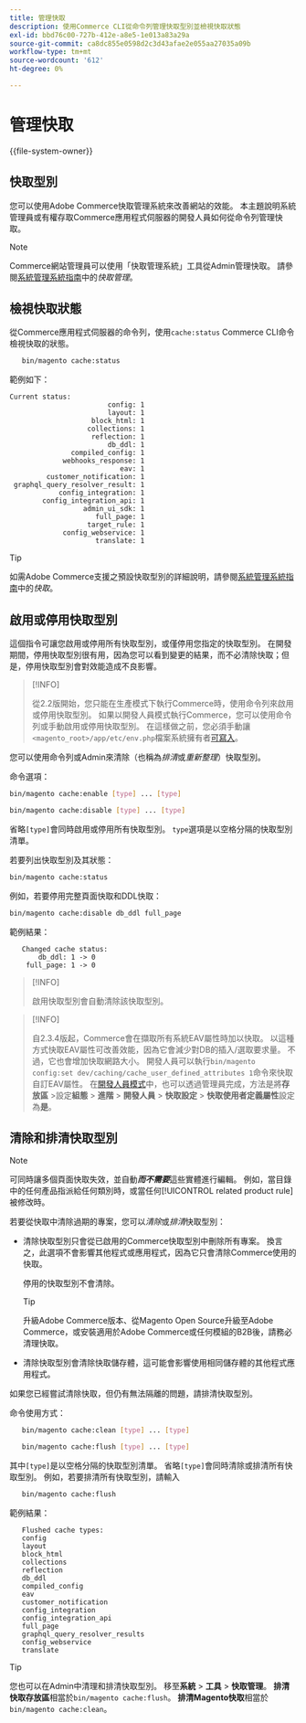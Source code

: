 ```yaml
---
title: 管理快取
description: 使用Commerce CLI從命令列管理快取型別並檢視快取狀態
exl-id: bbd76c00-727b-412e-a8e5-1e013a83a29a
source-git-commit: ca8dc855e0598d2c3d43afae2e055aa27035a09b
workflow-type: tm+mt
source-wordcount: '612'
ht-degree: 0%

---
```


# 管理快取

{{file-system-owner}}

## 快取型別

您可以使用Adobe Commerce快取管理系統來改善網站的效能。 本主題說明系統管理員或有權存取Commerce應用程式伺服器的開發人員如何從命令列管理快取。

>[!NOTE]
>
>
>Commerce網站管理員可以使用「快取管理系統」工具從Admin管理快取。 請參閱[系統管理系統指南](https://experienceleague.adobe.com/en/docs/commerce-admin/systems/tools/cache-management)中的&#x200B;_快取管理_。


## 檢視快取狀態

從Commerce應用程式伺服器的命令列，使用`cache:status` Commerce CLI命令檢視快取的狀態。

```bash
   bin/magento cache:status
```

<!-- where `--bootstrap=` is a URL-encoded associative array of Commerce [application bootstrap parameters](../bootstrap/set-parameters.md) and values. -->

範例如下：

```
Current status:
                        config: 1
                        layout: 1
                    block_html: 1
                   collections: 1
                    reflection: 1
                        db_ddl: 1
               compiled_config: 1
             webhooks_response: 1
                           eav: 1
         customer_notification: 1
 graphql_query_resolver_result: 1
            config_integration: 1
        config_integration_api: 1
                  admin_ui_sdk: 1
                     full_page: 1
                   target_rule: 1
             config_webservice: 1
                     translate: 1
```

>[!TIP]
>
>如需Adobe Commerce支援之預設快取型別的詳細說明，請參閱[系統管理系統指南](https://experienceleague.adobe.com/en/docs/commerce-admin/systems/tools/cache-management#caches)中的&#x200B;_快取_。


## 啟用或停用快取型別

這個指令可讓您啟用或停用所有快取型別，或僅停用您指定的快取型別。 在開發期間，停用快取型別很有用，因為您可以看到變更的結果，而不必清除快取；但是，停用快取型別會對效能造成不良影響。

>[!INFO]
>
>從2.2版開始，您只能在生產模式下執行Commerce時，使用命令列來啟用或停用快取型別。 如果以開發人員模式執行Commerce，您可以使用命令列或手動啟用或停用快取型別。 在這樣做之前，您必須手動讓`<magento_root>/app/etc/env.php`檔案系統擁有者[可寫入](../../installation/prerequisites/file-system/overview.md)。

您可以使用命令列或Admin來清除（也稱為&#x200B;_排清_&#x200B;或&#x200B;_重新整理_）快取型別。

命令選項：

```bash
bin/magento cache:enable [type] ... [type]
```

```bash
bin/magento cache:disable [type] ... [type]
```

省略`[type]`會同時啟用或停用所有快取型別。 `type`選項是以空格分隔的快取型別清單。

<!-- `--bootstrap=` is a URL-encoded associative array of Commerce [application bootstrap parameters](../bootstrap/set-parameters.md#bootstrap-parameters) and values. -->

若要列出快取型別及其狀態：

```bash
bin/magento cache:status
```

例如，若要停用完整頁面快取和DDL快取：

```bash
bin/magento cache:disable db_ddl full_page
```

範例結果：

```
   Changed cache status:
       db_ddl: 1 -> 0
    full_page: 1 -> 0
```

>[!INFO]
>
>啟用快取型別會自動清除該快取型別。

>[!INFO]
>
>自2.3.4版起，Commerce會在擷取所有系統EAV屬性時加以快取。 以這種方式快取EAV屬性可改善效能，因為它會減少對DB的插入/選取要求量。 不過，它也會增加快取網路大小。 開發人員可以執行`bin/magento config:set dev/caching/cache_user_defined_attributes 1`命令來快取自訂EAV屬性。 在[開發人員模式](../bootstrap/application-modes.md)中，也可以透過管理員完成，方法是將&#x200B;**存放區** >設定&#x200B;**組態** > **進階** > **開發人員** > **快取設定** > **快取使用者定義屬性**&#x200B;設定為&#x200B;**是**。

## 清除和排清快取型別

>[!NOTE]
>
>可同時讓多個頁面快取失效，並自動&#x200B;**_而不需要_**&#x200B;這些實體進行編輯。 例如，當目錄中的任何產品指派給任何類別時，或當任何[!UICONTROL related product rule]被修改時。

若要從快取中清除過期的專案，您可以&#x200B;_清除_&#x200B;或&#x200B;_排清_&#x200B;快取型別：

- 清除快取型別只會從已啟用的Commerce快取型別中刪除所有專案。 換言之，此選項不會影響其他程式或應用程式，因為它只會清除Commerce使用的快取。

  停用的快取型別不會清除。

  >[!TIP]
  >
  >升級Adobe Commerce版本、從Magento Open Source升級至Adobe Commerce，或安裝適用於Adobe Commerce或任何模組的B2B後，請務必清理快取。

- 清除快取型別會清除快取儲存體，這可能會影響使用相同儲存體的其他程式應用程式。

如果您已經嘗試清除快取，但仍有無法隔離的問題，請排清快取型別。

命令使用方式：

```bash
   bin/magento cache:clean [type] ... [type]
```

```bash
   bin/magento cache:flush [type] ... [type]
```

其中`[type]`是以空格分隔的快取型別清單。 省略`[type]`會同時清除或排清所有快取型別。 例如，若要排清所有快取型別，請輸入

```bash
   bin/magento cache:flush
```

範例結果：

```
   Flushed cache types:
   config
   layout
   block_html
   collections
   reflection
   db_ddl
   compiled_config
   eav
   customer_notification
   config_integration
   config_integration_api
   full_page
   graphql_query_resolver_results
   config_webservice
   translate
```

>[!TIP]
>
>您也可以在Admin中清理和排清快取型別。 移至&#x200B;**系統** > **工具** > **快取管理**。 **排清快取存放區**&#x200B;相當於`bin/magento cache:flush`。 **排清Magento快取**&#x200B;相當於`bin/magento cache:clean`。
